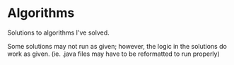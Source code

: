 # Algorithms

Solutions to algorithms I've solved.

Some solutions may not run as given; however, the logic in the solutions do work as given. (ie. .java files may have to be reformatted to run properly)
